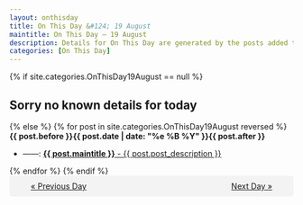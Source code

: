 ```yaml
---
layout: onthisday
title: On This Day &#124; 19 August
maintitle: On This Day — 19 August
description: Details for On This Day are generated by the posts added to the website so the content is subject to changes/updates over time.
categories: [On This Day]
---
```


{% if site.categories.OnThisDay19August == null %}
<h2>Sorry no known details for today</h2>
{% else %}
{% for post in site.categories.OnThisDay19August reversed %}
<strong>{{ post.before }}{{ post.date | date: "%e %B %Y" }}{{ post.after }}</strong>
<ul>
<li> ——: <a class="{{ post.class }}" href="{{ post.url }}"><strong>{{ post.maintitle }}</strong> - {{ post.post_description }}</a></li>
</ul>
{% endfor %}
{% endif %}
<br />
<div style="background-color: #f3f3f3; padding: 10px; border-radius: 5px; text-align: center; display: flex; justify-content: space-evenly;">
<a href="/onthisday/08/08-18">« Previous Day</a>
<span style="visibility:hidden;">[ Visit Leap Year February 29 ]</span>
<a href="/onthisday/08/08-20">Next Day »</a>
</div>
